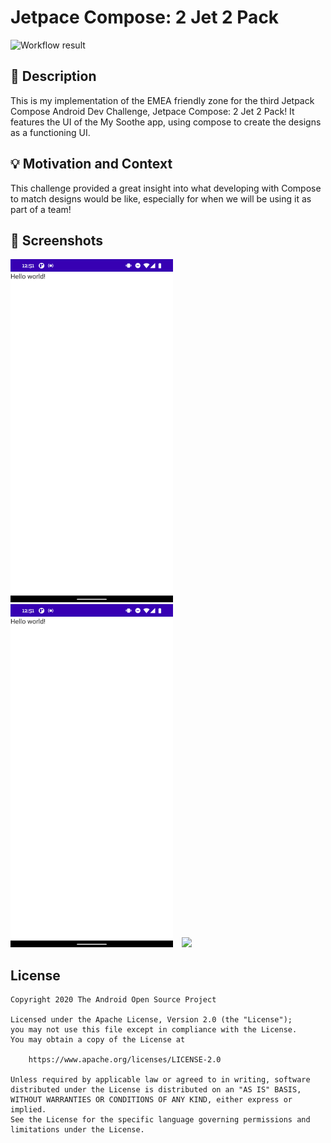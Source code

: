 # Jetpace Compose: 2 Jet 2 Pack

![Workflow result](https://github.com/josh9595/AndroidDevChallengeCompose3-2/workflows/Check/badge.svg)


## :scroll: Description
This is my implementation of the EMEA friendly zone for the third Jetpack Compose Android Dev Challenge, Jetpace Compose: 2 Jet 2 Pack!
It features the UI of the My Soothe app, using compose to create the designs as a functioning UI.


## :bulb: Motivation and Context
This challenge provided a great insight into what developing with Compose to match designs would be like, especially for when we will be using it as part of a team!


## :camera_flash: Screenshots
<!-- You can add more screenshots here if you like -->
<img src="/results/screenshot_1.png" width="260">&emsp;<img src="/results/screenshot_2.png" width="260">&emsp;<img src="/results/screenshot_3.png" width="260">

## License
```
Copyright 2020 The Android Open Source Project

Licensed under the Apache License, Version 2.0 (the "License");
you may not use this file except in compliance with the License.
You may obtain a copy of the License at

    https://www.apache.org/licenses/LICENSE-2.0

Unless required by applicable law or agreed to in writing, software
distributed under the License is distributed on an "AS IS" BASIS,
WITHOUT WARRANTIES OR CONDITIONS OF ANY KIND, either express or implied.
See the License for the specific language governing permissions and
limitations under the License.
```